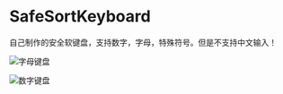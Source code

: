 # SafeSortKeyboard
自己制作的安全软键盘，支持数字，字母，特殊符号。但是不支持中文输入！

![字母键盘](https://github.com/ZhangYuShui/SafeSortKeyboard/blob/master/shot1.png)

![数字键盘](https://github.com/ZhangYuShui/SafeSortKeyboard/blob/master/shot2.png)
